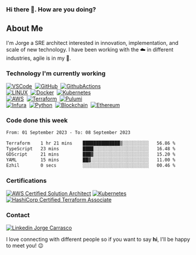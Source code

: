 ### Hi there 👋. How are you doing?

## About Me

I'm Jorge a SRE architect interested in innovation, implementation, and scale of new technology. I have been working with the :cloud: in different industries, agile is in my :dna:.

### Technology I'm currently working

[![VSCode](https://img.shields.io/badge/VSCODE-007ACC.svg?&style=flat&logo=visual-studio-code&link=https://code.visualstudio.com/)](https://code.visualstudio.com/)&nbsp;
[![GitHub](https://img.shields.io/badge/GITHUB-%23121011.svg?&style=flat&logo=github&logoColor=white&link=https://github.com/)](https://github.com/)&nbsp;
[![GithubActions](https://img.shields.io/badge/GITHUB%20ACTIONS-2088FF.svg?&style=flat&logo=github-actions&logoColor=white&link=https://github.com/features/actions)](https://github.com/features/actions)&nbsp;\
[![LINUX](https://img.shields.io/badge/LINUX-FCC624?style=flat-square&logo=linux&logoColor=black&link=https://www.linuxfoundation.org/)](https://www.linuxfoundation.org/)&nbsp;
[![Docker](https://img.shields.io/badge/DOCKER-2496ED.svg?&style=flat&logo=docker&logoColor=white&link=https://www.docker.com/)](https://www.docker.com/)&nbsp;
[![Kubernetes](https://img.shields.io/badge/KUBERNETES-326CE5.svg?&style=flat&logo=kubernetes&logoColor=white&link=https://kubernetes.io/)](https://kubernetes.io/)&nbsp;\
[![AWS](https://img.shields.io/badge/AMAZON%20AWS-232F3E.svg?&style=flat&logo=amazon-aws&logoColor=white&link=https://aws.amazon.com/)](https://aws.amazon.com/)&nbsp;
[![Terraform](https://img.shields.io/badge/Terraform-9400d3.svg?&style=flat&logo=terraform&logoColor=white&link=https://www.terraform.io/)](https://www.terraform.io/)&nbsp;
[![Pulumi](https://img.shields.io/badge/Pulumi-121D33.svg?&style=flat&logo=pulumi&logoColor=white&link=https://www.pulumi.com/)](https://www.pulumi.com/)&nbsp;\
[![Infura](https://img.shields.io/badge/Infura-FF7003.svg?&style=flat&logo=infura&logoColor=black&link=https://infura.io/)](https://infura.io/)&nbsp;
[![Python](https://img.shields.io/badge/PYTHON-3776AB.svg?&style=flat&logo=python&logoColor=white&link=https://www.python.org/)](https://www.python.org/)&nbsp;
[![Blockchain](https://img.shields.io/badge/BLOCKCHAIN-121D33.svg?&style=flat&logo=blockchain-dot-com&logoColor=white&link=https://en.wikipedia.org/wiki/Blockchain)](https://en.wikipedia.org/wiki/Blockchain)&nbsp;
[![Ethereum](https://img.shields.io/badge/ETHEREUM-3C3C3D.svg?&style=flat&logo=ethereum&logoColor=whitelink&=https://ethereum.org/en/)](https://ethereum.org/en/)&nbsp;

### Code done this week

<!--START_SECTION:waka-->

```txt
From: 01 September 2023 - To: 08 September 2023

Terraform    1 hr 21 mins    ██████████████▒░░░░░░░░░░   56.86 %
TypeScript   23 mins         ████░░░░░░░░░░░░░░░░░░░░░   16.48 %
GDScript     21 mins         ███▓░░░░░░░░░░░░░░░░░░░░░   15.20 %
YAML         15 mins         ██▓░░░░░░░░░░░░░░░░░░░░░░   11.00 %
Ezhil        0 secs          ░░░░░░░░░░░░░░░░░░░░░░░░░   00.46 %
```

<!--END_SECTION:waka-->

### Certifications

[![AWS Certified Solution Architect](https://img.shields.io/badge/AWS%20Certified%20Solution%20Architect-232F3E.svg?&style=flat&logo=amazon-aws&logoColor=white&link=https://www.credly.com/badges/903ab78c-1030-459e-a2d3-61592471d050)](https://www.credly.com/badges/903ab78c-1030-459e-a2d3-61592471d050)
[![Kubernetes](https://img.shields.io/badge/KUBERNETES-326CE5.svg?&style=flat&logo=kubernetes&logoColor=white&link=https://www.credly.com/badges/ce2132c3-0fea-4944-8262-5e0a690c6884)](https://www.credly.com/badges/ce2132c3-0fea-4944-8262-5e0a690c6884)
[![HashiCorp Certified Terraform Associate](https://img.shields.io/badge/Terraform-9400d3.svg?&style=flat&logo=terraform&logoColor=white&link=https://www.credly.com/badges/bd237211-163b-470b-a72f-ab8ace7d40fb/)](https://www.credly.com/badges/bd237211-163b-470b-a72f-ab8ace7d40fb)&nbsp;&nbsp;

### Contact

[![Linkedin Jorge Carrasco](https://img.shields.io/badge/-Jorge-blue?style=flat&logo=Linkedin&logoColor=white&link=https://www.linkedin.com/in/jorgeacarrasco/)](https://www.linkedin.com/in/jorgeacarrasco/)

I love connecting with different people so if you want to say **hi**, I'll be happy to meet you! :wink:

